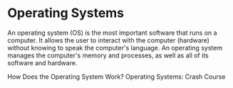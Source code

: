 # Operating Systems

An operating system (OS) is the most important software that runs on a computer. It allows the user to interact with the computer (hardware) without knowing to speak the computer's language. An operating system manages the computer's memory and processes, as well as all of its software and hardware.

<BadgeLink badgeText='Read' colorScheme="yellow" href='https://linuxhint.com/how-does-the-operating-system-work/'>How Does the Operating System Work?</BadgeLink>
<BadgeLink badgeText='Watch' href='https://www.youtube.com/watch?v=26QPDBe-NB8'>Operating Systems: Crash Course</BadgeLink>

